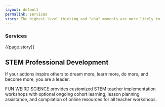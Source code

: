 ```yaml
---
layout: default
permalink: services
story: The highest-level thinking and "aha" moments are more likely to occur in an atmosphere of "exuberant discovery", where students of all ages retain that kindergarten enthusiasm of embracing each day with joy of learning.Who said Science can't be fun? Invite Fun Weird Science to make your next party fun and full of STEM!
---
```

<div class = 'fulls workshops'>
  <div class = 'flex-in overlay2'>
    <h3>Services</h3>
  </div>
</div>
<div class = 'dark flex-in'>
  <div class = 'child tripple'>
    <p>{{page.story}}</p>
  </div>
</div>

<div class = 'bright'>
  <!--<h1>Services</h1>-->
    <h2 id = 'stem'>STEM Professional Development</h2>
    <div class = 'banner'>
      <p>If your actions inspire others to dream more, learn more, do more, and become more, you are a leader.</p>
    </div>
    <p>FUN WEIRD SCIENCE provides customized STEM teacher implementation workshops with optional ongoing cohort learning, lesson planning assistance, and compilation of online resources for all teacher workshops.</p>
</div>